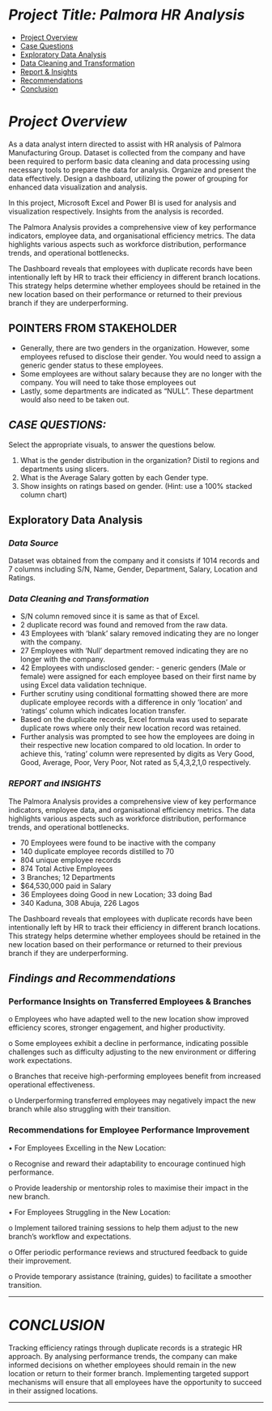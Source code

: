 # *Project Title: Palmora HR Analysis*

- [Project Overview](#Project-Overview)
- [Case Questions](#POINTERS-FROM-STAKEHOLDER)
- [Exploratory Data Analysis](#Exploratory-Data-Analysis)
- [Data Cleaning and Transformation](#Data-Cleaning-and-Transformation)
- [Report & Insights](#REPORT-and-INSIGHTS)
- [Recommendations](Findings-and-Recommendations)
- [Conclusion](#CONCLUSION)
  
# *Project Overview*
As a data analyst intern directed to assist with HR analysis of Palmora Manufacturing Group. Dataset is collected from the company and have been required to perform basic data cleaning and data processing using necessary tools to prepare the data for analysis. Organize and present the data effectively. Design a dashboard, utilizing the power of grouping for enhanced data visualization and analysis.  

In this project, Microsoft Excel and Power BI is used for analysis and visualization respectively. Insights from the analysis is recorded.  

The Palmora Analysis provides a comprehensive view of key performance indicators, employee data, and organisational efficiency metrics. The data highlights various aspects such as workforce distribution, performance trends, and operational bottlenecks.

The Dashboard reveals that employees with duplicate records have been intentionally left by HR to track their efficiency in different branch locations. This strategy helps determine whether employees should be retained in the new location based on their performance or returned to their previous branch if they are underperforming.


## POINTERS FROM STAKEHOLDER
*	Generally, there are two genders in the organization. However, some employees refused to disclose their gender. You would need to assign a generic gender status to these employees.
*	Some employees are without salary because they are no longer with the company. You will need to take those employees out 
*	Lastly, some departments are indicated as “NULL”. These department would also need to be taken out.  

## *CASE QUESTIONS:*

Select the appropriate visuals, to answer the questions below. 
1. What is the gender distribution in the organization? Distil to regions and departments using slicers. 
2. What is the Average Salary gotten by each Gender type. 
3. Show insights on ratings based on gender. (Hint: use a 100% stacked column chart)

## Exploratory Data Analysis
### *Data Source*

Dataset was obtained from the company and it consists if 1014 records and 7 columns including S/N, Name, Gender, Department, Salary, Location and Ratings.


### *Data Cleaning and Transformation*

* S/N column removed since it is same as that of Excel.
* 2 duplicate record was found and removed from the raw data.
* 43 Employees with ‘blank’ salary removed indicating they are no longer with the company.
* 27 Employees with ‘Null’ department removed indicating they are no longer with the company.
* 42 Employees with undisclosed gender: - generic genders (Male or female) were assigned for each employee based on their first name by using Excel data validation technique.
* Further scrutiny using conditional formatting showed there are more duplicate employee records with a difference in only ‘location’ and ‘ratings’ column which indicates location transfer.
* Based on the duplicate records, Excel formula was used to separate duplicate rows where only their new location record was retained.
* Further analysis was prompted to see how the employees are doing in their respective new location compared to old location. In order to achieve this, ‘rating’ column were represented by digits as Very Good, Good, Average, Poor, Very Poor, Not rated as 5,4,3,2,1,0 respectively.


### *REPORT and INSIGHTS*

The Palmora Analysis provides a comprehensive view of key performance indicators, employee data, and organisational efficiency metrics. The data highlights various aspects such as workforce distribution, performance trends, and operational bottlenecks.

* 70 Employees were found to be inactive with the company
* 140 duplicate employee records distilled to 70
* 804 unique employee records
* 874 Total Active Employees
* 3 Branches; 12 Departments
* $64,530,000 paid in Salary
* 36 Employees doing Good in new Location; 33 doing Bad 
* 340 Kaduna, 308 Abuja, 226 Lagos

The Dashboard reveals that employees with duplicate records have been intentionally left by HR to track their efficiency in different branch locations. This strategy helps determine whether employees should be retained in the new location based on their performance or returned to their previous branch if they are underperforming.


## *Findings and Recommendations*

### Performance Insights on Transferred Employees & Branches

o	Employees who have adapted well to the new location show improved efficiency scores, stronger engagement, and higher productivity.

o	Some employees exhibit a decline in performance, indicating possible challenges such as difficulty adjusting to the new environment or differing work expectations.

o	Branches that receive high-performing employees benefit from increased operational effectiveness.

o	Underperforming transferred employees may negatively impact the new branch while also struggling with their transition.


### Recommendations for Employee Performance Improvement
•	For Employees Excelling in the New Location:

   o	Recognise and reward their adaptability to encourage continued high performance.
   
   o	Provide leadership or mentorship roles to maximise their impact in the new branch.
   
•	For Employees Struggling in the New Location:

   o	Implement tailored training sessions to help them adjust to the new branch’s workflow and expectations.
   
   o	Offer periodic performance reviews and structured feedback to guide their improvement.
   
   o	Provide temporary assistance (training, guides) to facilitate a smoother transition.
   

------------------------------------
# *CONCLUSION*
Tracking efficiency ratings through duplicate records is a strategic HR approach. By analysing performance trends, the company can make informed decisions on whether employees should remain in the new location or return to their former branch. Implementing targeted support mechanisms will ensure that all employees have the opportunity to succeed in their assigned locations.



------------------------------------

